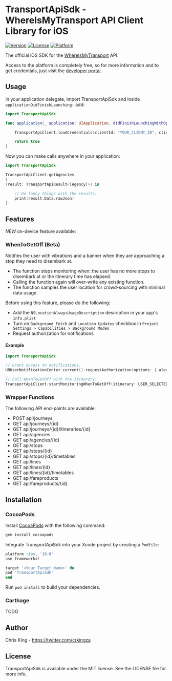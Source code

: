 # TransportApiSdk - WhereIsMyTransport API Client Library for iOS

[![Version](https://img.shields.io/cocoapods/v/TransportApiSdk.svg?style=flat)](http://cocoapods.org/pods/TransportApiSdk)
[![License](https://img.shields.io/cocoapods/l/TransportApiSdk.svg?style=flat)](http://cocoapods.org/pods/TransportApiSdk)
[![Platform](https://img.shields.io/cocoapods/p/TransportApiSdk.svg?style=flat)](http://cocoapods.org/pods/TransportApiSdk)

The official iOS SDK for the [WhereIsMyTransport](https://www.whereismytransport.com) API.

Access to the platform is completely free, so for more information and to get credentials, just visit the [developer portal](https://developer.whereismytransport.com).

## Usage

In your application delegate, import TransportApiSdk and inside `applicationDidFinishLaunching:` add:

```swift
import TransportApiSdk

func application(_ application: UIApplication, didFinishLaunchingWithOptions launchOptions: [UIApplicationLaunchOptionsKey: Any]?) -> Bool {

    TransportApiClient.loadCredentials(clientId: "YOUR_CLIENT_ID", clientSecret: "YOUR_CLIENT_SECRET")

    return true
}
```

Now you can make calls anywhere in your application:

```swift
import TransportApiSdk

TransportApiClient.getAgencies
{
(result: TransportApiResult<[Agency]>) in

    // Do fancy things with the results.
    print(result.Data.rawJson)
}
```

## Features

*NEW* on-device feature available:

### WhenToGetOff (Beta)

Notifies the user with vibrations and a banner when they are approaching a stop they need to disembark at.

* The function stops monitoring when: the user has no more stops to disembark at or the itinerary time has elapsed.
* Calling the function again will over-write any existing function.
* The function samples the user location for crowd-sourcing with minimal data usage.

Before using this feature, please do the following:
* Add the `NSLocationAlwaysUsageDescription` description in your app's `Info.plist`
* Turn on `Background Fetch` and `Location Updates` checkbox in `Project Settings > Capabilities > Background Modes`
* Request authorization for notifications

#### Example

```swift
import TransportApiSdk

// Grant access to notifications.
UNUserNotificationCenter.current().requestAuthorization(options: [.alert, .sound]){(granted, error) in}

// Call WhenToGetOff with the itinerary.
TransportApiClient.startMonitoringWhenToGetOff(itinerary: USER_SELECTED_ITINERARY)
```

### Wrapper Functions

The following API end-points are available:

* POST api/journeys
* GET api/journeys/{id}
* GET api/journeys/{id}/itineraries/{id}
* GET api/agencies
* GET api/agencies/{id}
* GET api/stops
* GET api/stops/{id}
* GET api/stops/{id}/timetables
* GET api/lines
* GET api/lines/{id}
* GET api/lines/{id}/timetables
* GET api/fareproducts
* GET api/fareproducts/{id}

## Installation
### CocoaPods
Install [CocoaPods](http://cocoapods.org) with the following command:

```bash
gem install cocoapods
```

Integrate TransportApiSdk into your Xcode project by creating a `Podfile`:

```ruby
platform :ios, '10.0'
use_frameworks!

target '<Your Target Name>' do
pod 'TransportApiSdk'
end
```

Run `pod install` to build your dependencies.

### Carthage
TODO

## Author

Chris King - https://twitter.com/crkingza

## License

TransportApiSdk is available under the MIT license. See the LICENSE file for more info.
